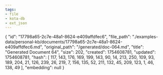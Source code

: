 ```yaml
---
tags:
- file
- kota-db
- ext_json
---
```

{
  "id": "17798a65-2c7e-48a1-8624-e409affdfec6",
  "file_path": "./examples-data/personal-kb/documents/17798a65-2c7e-48a1-8624-e409affdfec6.md",
  "original_path": "/generated/doc-064.md",
  "title": "Generated Document 64",
  "size": 202,
  "created": 1754608781,
  "updated": 1754608781,
  "hash": [
    117,
    143,
    176,
    169,
    199,
    143,
    90,
    14,
    213,
    250,
    109,
    93,
    189,
    204,
    21,
    126,
    239,
    26,
    219,
    7,
    156,
    135,
    52,
    211,
    132,
    45,
    209,
    123,
    1,
    46,
    138,
    49
  ],
  "embedding": null
}